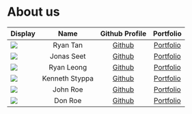# About us

Display |   Name   |            Github Profile             | Portfolio 
--------|:--------:|:-------------------------------------:|:---------:
![](https://via.placeholder.com/100.png?text=Photo) | Ryan Tan | [Github](https://github.com/ryan-txn) | [Portfolio](docs/team/ryan-txn.md)
![](https://via.placeholder.com/100.png?text=Photo) | Jonas Seet | [Github](https://github.com/dri-water) | [Portfolio](https://github.com/dri-water)
![](https://via.placeholder.com/100.png?text=Photo) | Ryan Leong | [Github](https://github.com/ryryry-3302) | [Portfolio](https://github.com/ryryry-3302)
![](https://via.placeholder.com/100.png?text=Photo) | Kenneth Styppa | [Github](https://github.com/kennethSty) | [Portfolio](https://github.com/kennethSty)
![](https://via.placeholder.com/100.png?text=Photo) | John Roe | [Github](https://github.com/) | [Portfolio](docs/team/johndoe.md)
![](https://via.placeholder.com/100.png?text=Photo) | Don Roe | [Github](https://github.com/) | [Portfolio](docs/team/johndoe.md)
